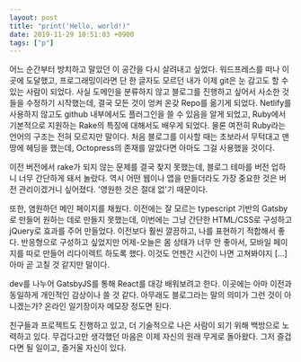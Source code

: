 ```yaml
---
layout: post
title: "print('Hello, world!)"
date: 2019-11-29 10:51:03 +0900
tags: ["p"]
---
```


어느 순간부터 방치하고 말았던 이 공간을 다시 살려내고 싶었다. 워드프레스를 떠나 이곳에 도달했고, 프로그래밍이라면 단 한 글자도 모르던 내가 이제 git은 눈 감고도 할 수 있는 사람이 되었다. 사실 도메인을 분류하지 않고 블로그를 진행하고 싶어서 사소한 것들을 수정하기 시작했는데, 결국 모든 것이 엉켜 온갖 Repo를 옮기게 되었다. Netlify를 사용하지 않고도 github 내부에서도 플러그인을 쓸 수 있음을 알게 되었고, Ruby에서 기본적으로 지원하는 Rake의 특징에 대해서도 배우게 되었다. 물론 여전히 Ruby라는 언어의 구조는 전혀 모르지만 말이다. 처음 블로그를 이사할 때는 초보라서 무턱대고 맨땅에 헤딩을 했는데, Octopress의 존재를 알았다면 아마도 그걸 사용했을 것이다.

이전 버전에서 rake가 되지 않는 문제를 결국 찾지 못했는데, 블로그 테마를 버전 업하니 너무 간단하게 돼서 놀랐다. 역시 어떤 웹이나 앱을 만들더라도 가장 중요한 것은 버전 관리이겠거니 싶어졌다. '영원한 것은 절대 없'기 때문이다.

또한, 염원하던 메인 페이지를 채웠다. 이전에는 잘 모르는 typescript 기반의 Gatsby로 만들어 원하는 데로 만들지 못했는데, 이번에는 그냥 간단한 HTML/CSS로 구성하고 jQuery로 효과를 주어 만들었다. 이전보다 훨씬 깔끔하고, 나를 표현하기 적합해서 좋다. 반응형으로 구성하고 싶었지만 어제-오늘은 몸 상태가 너무 안 좋아서, 모바일 페이지를 따로 만들어 리다이렉트 하도록 했다. 이것도 언젠간 시간이 나면 고쳐봐야지 [...] 아마 곧 고칠 것 같지만 말이다.

dev를 나누어 GatsbyJS를 통해 React를 대강 배워보려고 한다. 이곳에는 아마 이전과 동일하게 개인적인 감상이나 쓸 것 같다. 아무래도 블로그라는 말의 의미가 그런 것이 아니겠는가? 온라인 일기장이자 메모장 정도면 된다.

친구들과 프로젝트도 진행하고 있고, 더 기술적으로 나은 사람이 되기 위해 백방으로 노력하고 있다. 무겁다고만 생각했던 마음은 이제 자신의 원래 무게로 돌아왔다. 그저 즐겁다면 될 일이고, 즐거울 자신이 있다.